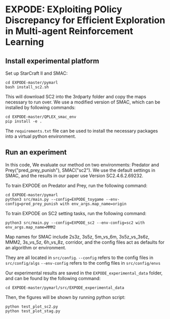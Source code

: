 # EXPODE: EXploiting POlicy Discrepancy for Efficient Exploration in Multi-agent Reinforcement Learning

## Install experimental platform

Set up StarCraft II and SMAC:

```shell
cd EXPODE-master/pymarl
bash install_sc2.sh
```

This will download SC2 into the 3rdparty folder and copy the maps necessary to run over. We use a modified version of SMAC, which can be installed by following commands:

```shell
cd EXPODE-master/QPLEX_smac_env
pip install -e .
```

The `requirements.txt` file can be used to install the necessary packages into a virtual python environment.

## Run an experiment 
In this code, We evaluate our method on two environments: Predator and Prey("pred_prey_punish"), SMAC("sc2"). We use the default settings in SMAC, and the results in our paper use Version SC2.4.6.2.69232.




To train EXPODE on Predator and Prey, run the following command:
```shell
cd EXPODE-master/pymarl
python3 src/main.py --config=EXPODE_toygame --env-config=pred_prey_punish with env_args.map_name=origin 
```


To train EXPODE on SC2 setting tasks, run the following command:
```shell
python3 src/main.py --config=EXPODE_sc2 --env-config=sc2 with env_args.map_name=MMM2 
```

Map names for SMAC include 2s3z, 3s5z, 5m_vs_6m, 3s5z_vs_3s6z, MMM2, 3s_vs_5z, 6h_vs_8z, corridor, and the config files act as defaults for an algorithm or environment. 

They are all located in `src/config`.
`--config` refers to the config files in `src/config/algs`
`--env-config` refers to the config files in `src/config/envs`



Our experimental results are saved in the `EXPODE_experimental_data` folder, and can be found by the following command:

```SHE
cd EXPODE-master/pymarl/src/EXPODE_experimental_data
```

Then, the figures will be shown by running python script:

```shell
python test_plot_sc2.py
python test_plot_stag.py
```

